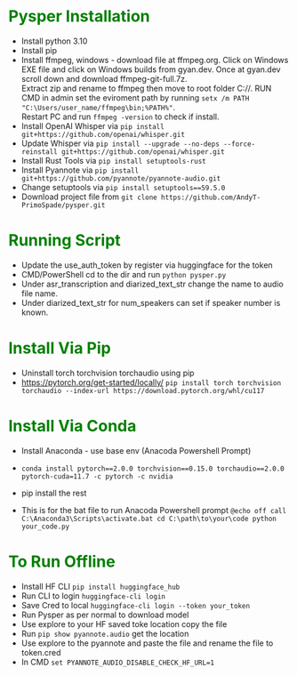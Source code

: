 # <span style="color:green"> __Pysper Installation__
- Install python 3.10
- Install pip
- Install ffmpeg, windows - download file at ffmpeg.org. Click on Windows EXE file and click on Windows builds from gyan.dev. Once at gyan.dev scroll down and download ffmpeg-git-full.7z. <br /> Extract zip and rename to ffmpeg then move to root folder C://. RUN CMD in admin set the eviroment path by running `setx /m PATH "C:\Users/user_name/ffmpeg\bin;%PATH%"`. <br />
Restart PC and run `ffmpeg -version` to check if install.
- Install OpenAI Whisper via `pip install git+https://github.com/openai/whisper.git`
- Update Whisper via `pip install --upgrade --no-deps --force-reinstall git+https://github.com/openai/whisper.git`
- Install Rust Tools via `pip install setuptools-rust`
- Install Pyannote via `pip install git+https://github.com/pyannote/pyannote-audio.git`
- Change setuptools via `pip install setuptools==59.5.0`
- Download project file from `git clone https://github.com/AndyT-PrimoSpade/pysper.git`

# <span style="color:green"> __Running Script__
- Update the use_auth_token by register via huggingface for the token
- CMD/PowerShell cd to the dir and run `python pysper.py`
- Under asr_transcription and diarized_text_str change the name to audio file name.
- Under diarized_text_str for num_speakers can set if speaker number is known.

# <span style="color:green"> __Install Via Pip__
- Uninstall torch torchvision torchaudio using pip
- https://pytorch.org/get-started/locally/ `pip install torch torchvision torchaudio --index-url https://download.pytorch.org/whl/cu117`

# <span style="color:green"> __Install Via Conda__
- Install Anaconda - use base env (Anacoda Powershell Prompt)
- `conda install pytorch==2.0.0 torchvision==0.15.0 torchaudio==2.0.0 pytorch-cuda=11.7 -c pytorch -c nvidia`
- pip install the rest

- This is for the bat file to run Anacoda Powershell prompt
`@echo off call C:\Anaconda3\Scripts\activate.bat cd C:\path\to\your\code python your_code.py`


# <span style="color:green"> __To Run Offline__
- Install HF CLI `pip install huggingface_hub`
- Run CLI to login `huggingface-cli login`
- Save Cred to local `huggingface-cli login --token your_token`
- Run Pysper as per normal to download model
- Use explore to your HF saved toke location copy the file
- Run `pip show pyannote.audio` get the location
- Use explore to the pyannote and paste the file and rename the file to token.cred
- In CMD `set PYANNOTE_AUDIO_DISABLE_CHECK_HF_URL=1`


